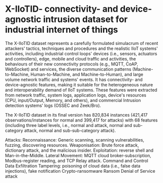 # X-IIoTID- connectivity- and device-agnostic intrusion dataset for industrial internet of things 

The X-IIoTID dataset represents a carefully formulated simulacrum of recent attackers' tactics, techniques and procedures and the realistic IIoT systems' activities, including industrial control loops' devices (i.e., sensors, actuators and controllers), edge, mobile and cloud traffic and activities, the behaviours of their new connectivity protocols (e.g., MQTT, CoAP, WebSocket) and services, the diverse communication patterns (Machine-to-Machine, Human-to-Machine, and Machine-to-Human), and large volume network traffic and systems' events. It has connectivity- and device-agnostic features, making it suitable for the heterogeneous nature and interoperability demand of IIoT systems. These features were extracted from network traffic, system logs, application logs, device's resources (CPU, input/Output, Memory, and others), and commercial Intrusion detection systems' logs (OSSEC and Zeek/Bro).

The X-IIoTID dataset in its final version has 820,834 instances (421,417 observations/instances for normal and 399,417 for attacks) with 68 features (including three label levels, i.e., normal and attack, normal and sub-category attack, normal and sub-sub-category attack).

Attacks:
Reconnaissance: Generic scanning, scanning vulnerabilities, fuzzing, discovering resources.
Weaponisation: Brute force attack, dictionary attack, and the malicious insider.
Exploitation: reverse shell and Man-in-the-Middle.
Lateral Movement: MQTT cloud broker-subscription, Modbus-register reading, and TCP Relay attack.
Command and Control
Data Exfiltration
Tampering: poisoning of cloud data (i.e., false data injections), fake notification
Crypto-ransomware
Ransom Denial of Service attack
